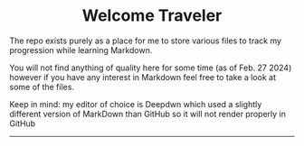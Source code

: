   <center>
  
  # Welcome Traveler
  
  </center>

The repo exists purely as a place for me to store various files to track my progression while learning Markdown.

You will not find anything of quality here for some time (as of Feb. 27 2024) however if you have any interest in Markdown feel free to take a look at some of the files.

Keep in mind: my editor of choice is Deepdwn which used a slightly different version of MarkDown than GitHub so it will not render properly in GitHub

---
